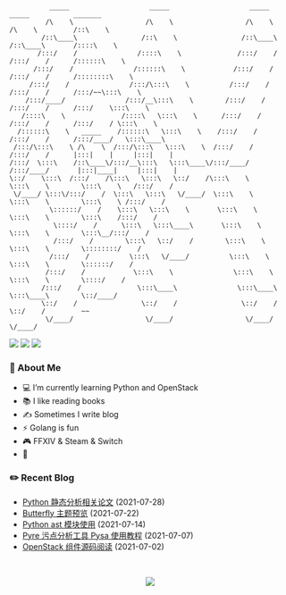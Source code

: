 ```

          _____                    _____                    _____            _____           _______         
         /\    \                  /\    \                  /\    \          /\    \         /::\    \        
        /::\____\                /::\    \                /::\____\        /::\____\       /::::\    \       
       /:::/    /               /::::\    \              /:::/    /       /:::/    /      /::::::\    \      
      /:::/    /               /::::::\    \            /:::/    /       /:::/    /      /::::::::\    \     
     /:::/    /               /:::/\:::\    \          /:::/    /       /:::/    /      /:::/~~\:::\    \    
    /:::/____/               /:::/__\:::\    \        /:::/    /       /:::/    /      /:::/    \:::\    \   
   /::::\    \              /::::\   \:::\    \      /:::/    /       /:::/    /      /:::/    / \:::\    \  
  /::::::\    \   _____    /::::::\   \:::\    \    /:::/    /       /:::/    /      /:::/____/   \:::\____\ 
 /:::/\:::\    \ /\    \  /:::/\:::\   \:::\    \  /:::/    /       /:::/    /      |:::|    |     |:::|    |
/:::/  \:::\    /::\____\/:::/__\:::\   \:::\____\/:::/____/       /:::/____/       |:::|____|     |:::|    |
\::/    \:::\  /:::/    /\:::\   \:::\   \::/    /\:::\    \       \:::\    \        \:::\    \   /:::/    / 
 \/____/ \:::\/:::/    /  \:::\   \:::\   \/____/  \:::\    \       \:::\    \        \:::\    \ /:::/    /  
          \::::::/    /    \:::\   \:::\    \       \:::\    \       \:::\    \        \:::\    /:::/    /   
           \::::/    /      \:::\   \:::\____\       \:::\    \       \:::\    \        \:::\__/:::/    /    
           /:::/    /        \:::\   \::/    /        \:::\    \       \:::\    \        \::::::::/    /     
          /:::/    /          \:::\   \/____/          \:::\    \       \:::\    \        \::::::/    /      
         /:::/    /            \:::\    \               \:::\    \       \:::\    \        \::::/    /       
        /:::/    /              \:::\____\               \:::\____\       \:::\____\        \::/____/        
        \::/    /                \::/    /                \::/    /        \::/    /         ~~              
         \/____/                  \/____/                  \/____/          \/____/                          

```

<p>
    <img src="https://komarev.com/ghpvc/?username=jckling&color=brightgreen">
    <img src="https://img.shields.io/github/last-commit/jckling/jckling?style=flat">
    <img src="https://travis-ci.com/jckling/jckling.svg?branch=master">
</p>

### 🎉 About Me

- 💻 I’m currently learning Python and OpenStack
- 📚 I like reading books
- ✍ Sometimes I write blog
- ⚡ Golang is fun
- 🎮 FFXIV & Steam & Switch
- 🌈

### ✏️ Recent Blog

<!-- blog starts -->
- [Python 静态分析相关论文](https://jckling.github.io/2021/07/28/Notes/Python%20%E9%9D%99%E6%80%81%E5%88%86%E6%9E%90%E7%9B%B8%E5%85%B3%E8%AE%BA%E6%96%87/) (2021-07-28)
- [Butterfly 主题预览](https://jckling.github.io/2021/07/22/Other/Butterfly%20%E4%B8%BB%E9%A2%98%E9%A2%84%E8%A7%88/) (2021-07-22)
- [Python ast 模块使用](https://jckling.github.io/2021/07/14/Other/Python%20ast%20%E6%A8%A1%E5%9D%97%E4%BD%BF%E7%94%A8/) (2021-07-14)
- [Pyre 污点分析工具 Pysa 使用教程](https://jckling.github.io/2021/07/07/Security/Pysa%20Tutorial/) (2021-07-07)
- [OpenStack 组件源码阅读](https://jckling.github.io/2021/07/02/OpenStack/OpenStack%20%E7%BB%84%E4%BB%B6%E6%BA%90%E7%A0%81%E9%98%85%E8%AF%BB/) (2021-07-02)
<!-- blog ends -->

<br />

<p align="center">
    <img align="center" src="https://github-readme-stats.vercel.app/api?username=jckling&show_icons=true" />
</p>
